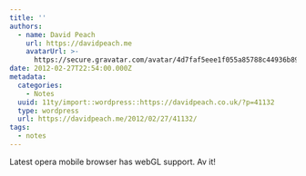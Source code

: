 ```yaml
---
title: ''
authors:
  - name: David Peach
    url: https://davidpeach.me
    avatarUrl: >-
      https://secure.gravatar.com/avatar/4d7faf5eee1f055a85788c44936b8995eaab6dfb004e7854ec747ccb272e91ee?s=96&d=mm&r=g
date: 2012-02-27T22:54:00.000Z
metadata:
  categories:
    - Notes
  uuid: 11ty/import::wordpress::https://davidpeach.co.uk/?p=41132
  type: wordpress
  url: https://davidpeach.me/2012/02/27/41132/
tags:
  - notes
---
```

Latest opera mobile browser has webGL support. Av it!